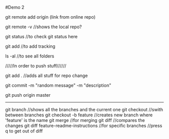 #Demo 2

git remote add origin (link from online repo)

git remote -v //shows the local repo?

git status //to check git status here

git add //to add tracking

ls -al //to see all folders

/////In order to push stuff//////

git add . //adds all stuff for repo change

git commit -m "random message" -m "description"

git push origin master

-------------------------------------------

git branch //shows all the branches and the current one
git checkout //swith between branches
git checkout -b feature //creates new branch where 'feature' is the name
git merge //for merging 
git diff //compares the changes
git diff feature-readme-instructions //for specific branches
//press q to get out of diff 
